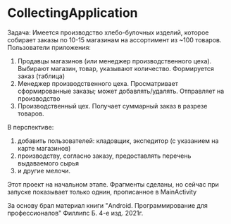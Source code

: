 # CollectingApplication

Задача:
Имеется производство хлебо-булочных изделий, которое собирает заказы по 10-15 магазинам на ассортимент из ~100 товаров.
Пользователи приложения:
1) Продавцы магазинов (или менеджер производственного цеха). Выбирают магазин, товар, указывают количество.
    Формируется заказ (таблица)
2) Менеджер производственного цеха. Просматривает сформированные заказы; может добавлять/удалять. Отправляет на производство
3) Производственный цех. Получает суммарный заказ в разрезе товаров.

В перспективе:
1) добавить пользователей: кладовщик, экспедитор (с указанием на карте магазинов)
2) производству, согласно заказу, предоставлять перечень выдаваемого сырья
3) и другие мелочи.

Этот проект на начальном этапе. Фрагменты сделаны, но сейчас при запуске показывает только однин, прописанное в MainActivity

За основу брал материал книги "Android. Программирование для профессионалов" Филлипс Б. 4-е изд. 2021г.
